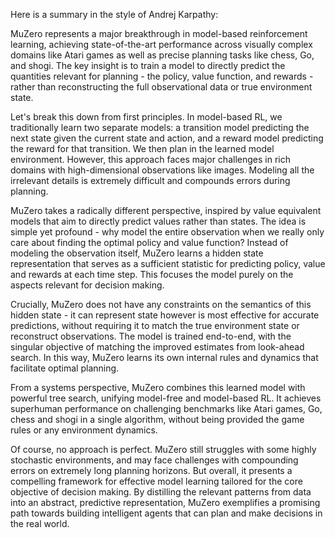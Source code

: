 Here is a summary in the style of Andrej Karpathy:

MuZero represents a major breakthrough in model-based reinforcement learning, achieving state-of-the-art performance across visually complex domains like Atari games as well as precise planning tasks like chess, Go, and shogi. The key insight is to train a model to directly predict the quantities relevant for planning - the policy, value function, and rewards - rather than reconstructing the full observational data or true environment state.

Let's break this down from first principles. In model-based RL, we traditionally learn two separate models: a transition model predicting the next state given the current state and action, and a reward model predicting the reward for that transition. We then plan in the learned model environment. However, this approach faces major challenges in rich domains with high-dimensional observations like images. Modeling all the irrelevant details is extremely difficult and compounds errors during planning.

MuZero takes a radically different perspective, inspired by value equivalent models that aim to directly predict values rather than states. The idea is simple yet profound - why model the entire observation when we really only care about finding the optimal policy and value function? Instead of modeling the observation itself, MuZero learns a hidden state representation that serves as a sufficient statistic for predicting policy, value and rewards at each time step. This focuses the model purely on the aspects relevant for decision making.

Crucially, MuZero does not have any constraints on the semantics of this hidden state - it can represent state however is most effective for accurate predictions, without requiring it to match the true environment state or reconstruct observations. The model is trained end-to-end, with the singular objective of matching the improved estimates from look-ahead search. In this way, MuZero learns its own internal rules and dynamics that facilitate optimal planning.

From a systems perspective, MuZero combines this learned model with powerful tree search, unifying model-free and model-based RL. It achieves superhuman performance on challenging benchmarks like Atari games, Go, chess and shogi in a single algorithm, without being provided the game rules or any environment dynamics.

Of course, no approach is perfect. MuZero still struggles with some highly stochastic environments, and may face challenges with compounding errors on extremely long planning horizons. But overall, it presents a compelling framework for effective model learning tailored for the core objective of decision making. By distilling the relevant patterns from data into an abstract, predictive representation, MuZero exemplifies a promising path towards building intelligent agents that can plan and make decisions in the real world.